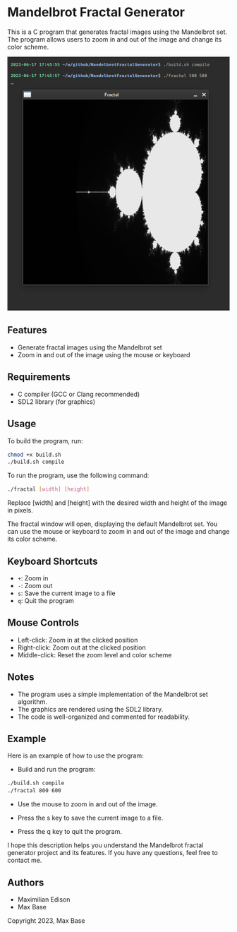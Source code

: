 # Mandelbrot Fractal Generator

This is a C program that generates fractal images using the Mandelbrot set. The program allows users to zoom in and out of the image and change its color scheme.

![Fractal](assets/img.png)

## Features

- Generate fractal images using the Mandelbrot set
- Zoom in and out of the image using the mouse or keyboard

## Requirements

- C compiler (GCC or Clang recommended)
- SDL2 library (for graphics)

## Usage

To build the program, run:

```bash
chmod +x build.sh
./build.sh compile
```

To run the program, use the following command:

```bash
./fractal [width] [height]
```

Replace [width] and [height] with the desired width and height of the image in pixels.

The fractal window will open, displaying the default Mandelbrot set. You can use the mouse or keyboard to zoom in and out of the image and change its color scheme.

## Keyboard Shortcuts

- `+`: Zoom in
- `-`: Zoom out
- `s`: Save the current image to a file
- `q`: Quit the program

## Mouse Controls

- Left-click: Zoom in at the clicked position
- Right-click: Zoom out at the clicked position
- Middle-click: Reset the zoom level and color scheme

## Notes

- The program uses a simple implementation of the Mandelbrot set algorithm.
- The graphics are rendered using the SDL2 library.
- The code is well-organized and commented for readability.

## Example

Here is an example of how to use the program:

- Build and run the program:

```bash
./build.sh compile
./fractal 800 600
```

- Use the mouse to zoom in and out of the image.

- Press the s key to save the current image to a file.

- Press the q key to quit the program.

I hope this description helps you understand the Mandelbrot fractal generator project and its features. If you have any questions, feel free to contact me.

## Authors

- Maximilian Edison
- Max Base

Copyright 2023, Max Base
